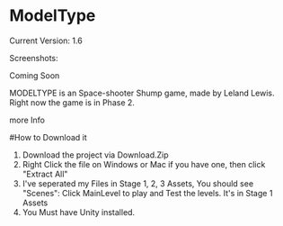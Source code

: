# ModelType

Current Version: 1.6

Screenshots: 

Coming Soon

MODELTYPE is an Space-shooter Shump game, made by Leland Lewis. Right now the game is in Phase 2.

more Info






#How to Download it

1. Download the project via Download.Zip
2. Right Click the file on Windows or Mac if you have one, then click "Extract All"
3. I've seperated my Files in Stage 1, 2, 3 Assets, You should see "Scenes": Click MainLevel to play and Test the levels. It's in Stage 1 Assets
4. You Must have Unity installed.
